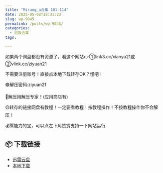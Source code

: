 ```yaml
---
title: "Mirang_a合集 101-114"
date: 2025-05-02T18:31:23
slug: wp-9045
permalink: /posts/wp-9045/
categories:
  - 恰饭合集
tags:

---
```


如果两个网盘都没有资源了，看这个网站👉①link3.cc/xianyu21或②vlink.cc/ziyuan21

不需要注册账号！直接点本地下载转存OK？懂吧！

🟢解压密码:ziyuan21

🔵解压用解压专家！(应用商店有)

🟡转存的链接网盘有教程！一定要看教程！按教程操作！不按教程操作你不会解压！

💰🈶能力的宝，可以点左下角赞赏支持一下网站运行

## 📦 下载链接
- [迅雷云盘](https://blziyuan21.com/pay-download/9045?key=79cb9c6015&down_id=0)
- [本地下载](https://blziyuan21.com/pay-download/9045?key=79cb9c6015&down_id=1)

